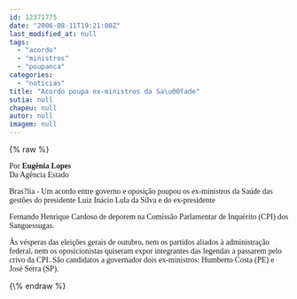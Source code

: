 ```yaml
---
id: 12371775
date: "2006-08-11T19:21:00Z"
last_modified_at: null
tags:
  - "acordo"
  - "ministros"
  - "poupanca"
categories:
  - "noticias"
title: "Acordo poupa ex-ministros da Sa\u00fade"
sutia: null
chapeu: null
autor: null
imagem: null
---
```

{\% raw %}
<p><P><FONT face=Verdana>Por <STRONG>Eugênia Lopes</STRONG><BR>Da Agência Estado</FONT></P></p>
<p><P><FONT face=Verdana>Bras?lia - Um acordo entre governo e oposição poupou os ex-ministros da Saúde das gestões do presidente Luiz Inácio Lula da Silva e do ex-presidente</p>
<p> Fernando Henrique Cardoso de deporem na Comissão Parlamentar de Inquérito (CPI) dos Sanguessugas. </FONT></P></p>
<p><P><FONT face=Verdana>Às vésperas das eleições gerais de outubro, nem os partidos aliados à administração federal, nem os oposicionistas quiseram expor integrantes das legendas a passarem pelo crivo da CPI. São candidatos a governador dois ex-ministros: Humberto Costa (PE) e José Serra (SP).</FONT></P> </p>
{\% endraw %}